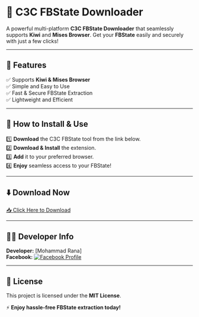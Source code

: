 # 🚀 C3C FBState Downloader  

A powerful multi-platform **C3C FBState Downloader** that seamlessly supports **Kiwi** and **Mises Browser**. Get your **FBState** easily and securely with just a few clicks!  

---

## 🌟 Features  
✅ Supports **Kiwi & Mises Browser**  
✅ Simple and Easy to Use  
✅ Fast & Secure FBState Extraction  
✅ Lightweight and Efficient  

---

## 📌 How to Install & Use  

1️⃣ **Download** the C3C FBState tool from the link below.  
2️⃣ **Download & Install** the extension.  
3️⃣ **Add** it to your preferred browser.  
4️⃣ **Enjoy** seamless access to your FBState!  

---

## ⬇️ Download Now  
[📥 Click Here to Download](https://drive.google.com/file/d/10-z_qk0sHDQq2b8kTXao5myP1tWKnHmQ/view?usp=drivesdk)  

---

## 👨‍💻 Developer Info  
**Developer:** [Mohammad Rana]  
**Facebook:** [![Facebook Profile](https://img.shields.io/badge/Facebook-Profile-blue?style=flat&logo=facebook)](https://www.facebook.com/XAICO.RANA)  

---

## 📜 License  
This project is licensed under the **MIT License**.  

⚡ **Enjoy hassle-free FBState extraction today!**
